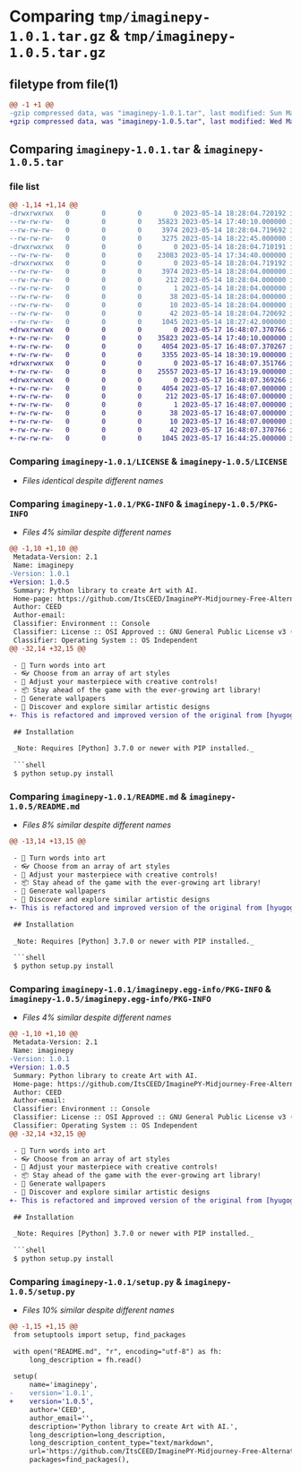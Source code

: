 # Comparing `tmp/imaginepy-1.0.1.tar.gz` & `tmp/imaginepy-1.0.5.tar.gz`

## filetype from file(1)

```diff
@@ -1 +1 @@
-gzip compressed data, was "imaginepy-1.0.1.tar", last modified: Sun May 14 18:28:04 2023, max compression
+gzip compressed data, was "imaginepy-1.0.5.tar", last modified: Wed May 17 16:48:07 2023, max compression
```

## Comparing `imaginepy-1.0.1.tar` & `imaginepy-1.0.5.tar`

### file list

```diff
@@ -1,14 +1,14 @@
-drwxrwxrwx   0        0        0        0 2023-05-14 18:28:04.720192 imaginepy-1.0.1/
--rw-rw-rw-   0        0        0    35823 2023-05-14 17:40:10.000000 imaginepy-1.0.1/LICENSE
--rw-rw-rw-   0        0        0     3974 2023-05-14 18:28:04.719692 imaginepy-1.0.1/PKG-INFO
--rw-rw-rw-   0        0        0     3275 2023-05-14 18:22:45.000000 imaginepy-1.0.1/README.md
-drwxrwxrwx   0        0        0        0 2023-05-14 18:28:04.710191 imaginepy-1.0.1/imaginepy/
--rw-rw-rw-   0        0        0    23083 2023-05-14 17:34:40.000000 imaginepy-1.0.1/imaginepy/__init__.py
-drwxrwxrwx   0        0        0        0 2023-05-14 18:28:04.719192 imaginepy-1.0.1/imaginepy.egg-info/
--rw-rw-rw-   0        0        0     3974 2023-05-14 18:28:04.000000 imaginepy-1.0.1/imaginepy.egg-info/PKG-INFO
--rw-rw-rw-   0        0        0      212 2023-05-14 18:28:04.000000 imaginepy-1.0.1/imaginepy.egg-info/SOURCES.txt
--rw-rw-rw-   0        0        0        1 2023-05-14 18:28:04.000000 imaginepy-1.0.1/imaginepy.egg-info/dependency_links.txt
--rw-rw-rw-   0        0        0       38 2023-05-14 18:28:04.000000 imaginepy-1.0.1/imaginepy.egg-info/requires.txt
--rw-rw-rw-   0        0        0       10 2023-05-14 18:28:04.000000 imaginepy-1.0.1/imaginepy.egg-info/top_level.txt
--rw-rw-rw-   0        0        0       42 2023-05-14 18:28:04.720692 imaginepy-1.0.1/setup.cfg
--rw-rw-rw-   0        0        0     1045 2023-05-14 18:27:42.000000 imaginepy-1.0.1/setup.py
+drwxrwxrwx   0        0        0        0 2023-05-17 16:48:07.370766 imaginepy-1.0.5/
+-rw-rw-rw-   0        0        0    35823 2023-05-14 17:40:10.000000 imaginepy-1.0.5/LICENSE
+-rw-rw-rw-   0        0        0     4054 2023-05-17 16:48:07.370267 imaginepy-1.0.5/PKG-INFO
+-rw-rw-rw-   0        0        0     3355 2023-05-14 18:30:19.000000 imaginepy-1.0.5/README.md
+drwxrwxrwx   0        0        0        0 2023-05-17 16:48:07.351766 imaginepy-1.0.5/imaginepy/
+-rw-rw-rw-   0        0        0    25557 2023-05-17 16:43:19.000000 imaginepy-1.0.5/imaginepy/__init__.py
+drwxrwxrwx   0        0        0        0 2023-05-17 16:48:07.369266 imaginepy-1.0.5/imaginepy.egg-info/
+-rw-rw-rw-   0        0        0     4054 2023-05-17 16:48:07.000000 imaginepy-1.0.5/imaginepy.egg-info/PKG-INFO
+-rw-rw-rw-   0        0        0      212 2023-05-17 16:48:07.000000 imaginepy-1.0.5/imaginepy.egg-info/SOURCES.txt
+-rw-rw-rw-   0        0        0        1 2023-05-17 16:48:07.000000 imaginepy-1.0.5/imaginepy.egg-info/dependency_links.txt
+-rw-rw-rw-   0        0        0       38 2023-05-17 16:48:07.000000 imaginepy-1.0.5/imaginepy.egg-info/requires.txt
+-rw-rw-rw-   0        0        0       10 2023-05-17 16:48:07.000000 imaginepy-1.0.5/imaginepy.egg-info/top_level.txt
+-rw-rw-rw-   0        0        0       42 2023-05-17 16:48:07.370766 imaginepy-1.0.5/setup.cfg
+-rw-rw-rw-   0        0        0     1045 2023-05-17 16:44:25.000000 imaginepy-1.0.5/setup.py
```

### Comparing `imaginepy-1.0.1/LICENSE` & `imaginepy-1.0.5/LICENSE`

 * *Files identical despite different names*

### Comparing `imaginepy-1.0.1/PKG-INFO` & `imaginepy-1.0.5/PKG-INFO`

 * *Files 4% similar despite different names*

```diff
@@ -1,10 +1,10 @@
 Metadata-Version: 2.1
 Name: imaginepy
-Version: 1.0.1
+Version: 1.0.5
 Summary: Python library to create Art with AI.
 Home-page: https://github.com/ItsCEED/ImaginePY-Midjourney-Free-Alternative
 Author: CEED
 Author-email: 
 Classifier: Environment :: Console
 Classifier: License :: OSI Approved :: GNU General Public License v3 (GPLv3)
 Classifier: Operating System :: OS Independent
@@ -32,14 +32,15 @@
 
 - 🎨 Turn words into art
 - 👓 Choose from an array of art styles
 - 🔧 Adjust your masterpiece with creative controls!
 - 📦 Stay ahead of the game with the ever-growing art library!
 - 🌇 Generate wallpapers
 - 🔎 Discover and explore similar artistic designs
+- This is refactored and improved version of the original from [hyugogirubato]
 
 ## Installation
 
 _Note: Requires [Python] 3.7.0 or newer with PIP installed._
 
 ```shell
 $ python setup.py install
```

### Comparing `imaginepy-1.0.1/README.md` & `imaginepy-1.0.5/README.md`

 * *Files 8% similar despite different names*

```diff
@@ -13,14 +13,15 @@
 
 - 🎨 Turn words into art
 - 👓 Choose from an array of art styles
 - 🔧 Adjust your masterpiece with creative controls!
 - 📦 Stay ahead of the game with the ever-growing art library!
 - 🌇 Generate wallpapers
 - 🔎 Discover and explore similar artistic designs
+- This is refactored and improved version of the original from [hyugogirubato]
 
 ## Installation
 
 _Note: Requires [Python] 3.7.0 or newer with PIP installed._
 
 ```shell
 $ python setup.py install
```

### Comparing `imaginepy-1.0.1/imaginepy.egg-info/PKG-INFO` & `imaginepy-1.0.5/imaginepy.egg-info/PKG-INFO`

 * *Files 4% similar despite different names*

```diff
@@ -1,10 +1,10 @@
 Metadata-Version: 2.1
 Name: imaginepy
-Version: 1.0.1
+Version: 1.0.5
 Summary: Python library to create Art with AI.
 Home-page: https://github.com/ItsCEED/ImaginePY-Midjourney-Free-Alternative
 Author: CEED
 Author-email: 
 Classifier: Environment :: Console
 Classifier: License :: OSI Approved :: GNU General Public License v3 (GPLv3)
 Classifier: Operating System :: OS Independent
@@ -32,14 +32,15 @@
 
 - 🎨 Turn words into art
 - 👓 Choose from an array of art styles
 - 🔧 Adjust your masterpiece with creative controls!
 - 📦 Stay ahead of the game with the ever-growing art library!
 - 🌇 Generate wallpapers
 - 🔎 Discover and explore similar artistic designs
+- This is refactored and improved version of the original from [hyugogirubato]
 
 ## Installation
 
 _Note: Requires [Python] 3.7.0 or newer with PIP installed._
 
 ```shell
 $ python setup.py install
```

### Comparing `imaginepy-1.0.1/setup.py` & `imaginepy-1.0.5/setup.py`

 * *Files 10% similar despite different names*

```diff
@@ -1,15 +1,15 @@
 from setuptools import setup, find_packages
 
 with open("README.md", "r", encoding="utf-8") as fh:
     long_description = fh.read()
 
 setup(
     name='imaginepy',
-    version='1.0.1',
+    version='1.0.5',
     author='CEED',
     author_email='',
     description='Python library to create Art with AI.',
     long_description=long_description,
     long_description_content_type="text/markdown",
     url='https://github.com/ItsCEED/ImaginePY-Midjourney-Free-Alternative',
     packages=find_packages(),
```


